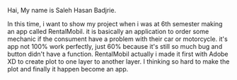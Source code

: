 Hai, My name is Saleh Hasan Badjrie.

In this time, i want to show my project when i was at 6th semester making an app called RentalMobil. it is basically an application to order some mechanic if the consument have a problem with their car or motorcycle. it's app not 100% work perfectly, just 60% because it's still so much bug and button didn't have a function. RentalMobil actually i made it first with Adobe XD to create plot to one layer to another layer. I thinking so hard to make the plot and finally it happen become an app.


